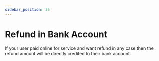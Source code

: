 ```yaml
---
sidebar_position: 35
---
```

# Refund in Bank Account

If your user paid online for service and want refund in any case then the refund amount will be directly credited to their bank account. 